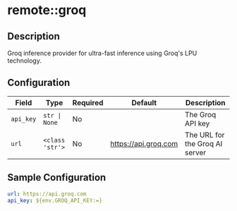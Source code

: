 # remote::groq

## Description

Groq inference provider for ultra-fast inference using Groq's LPU technology.

## Configuration

| Field | Type | Required | Default | Description |
|-------|------|----------|---------|-------------|
| `api_key` | `str \| None` | No |  | The Groq API key |
| `url` | `<class 'str'>` | No | https://api.groq.com | The URL for the Groq AI server |

## Sample Configuration

```yaml
url: https://api.groq.com
api_key: ${env.GROQ_API_KEY:=}

```

